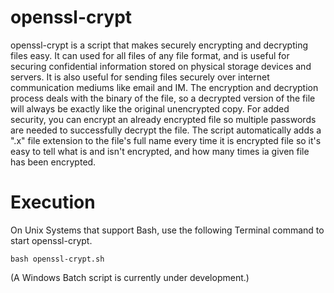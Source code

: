 openssl-crypt
=============

openssl-crypt is a script that makes securely encrypting and decrypting files easy. It can used for all files of any file format, and is useful for securing confidential information stored on physical storage devices and servers. It is also useful for sending files securely over internet communication mediums like email and IM. The encryption and decryption process deals with the binary of the file, so a decrypted version of the file will always be exactly like the original unencrypted copy. For added security, you can encrypt an already encrypted file so multiple passwords are needed to successfully decrypt the file. The script automatically adds a ".x" file extension to the file's full name every time it is encrypted file so it's easy to tell what is and isn't encrypted, and how many times ia given file has been encrypted.

Execution
=========

On Unix Systems that support Bash, use the following Terminal command to start openssl-crypt.

```
bash openssl-crypt.sh
```

(A Windows Batch script is currently under development.)
